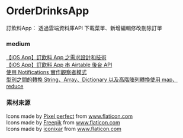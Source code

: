 # OrderDrinksApp
訂飲料App： 透過雲端資料庫API 下載菜單、新增編輯修改刪除訂單

### medium
[【iOS App】訂飲料 App 之需求設計和技術](https://patty99491208.medium.com/ios-app-訂飲料-app-之需求設計和技術-31badbda6064)  
[【iOS App】訂飲料 App 串 Airtable 後台 API](https://patty99491208.medium.com/ios-app-訂飲料-app-串-airtable-後台-api-6e24bfc2d5c3)  
[使用 Notifications 實作觀察者模式](https://patty99491208.medium.com/使用-notifications-實作觀察者模式-10b90de31db9)  
[型別之間的轉換 String、Array、Dictionary 以及高階陣列轉換使用 map、reduce](https://patty99491208.medium.com/型別之間的轉換-string-array-dictionary-bfd192cdfcce)  

### 素材來源
<div>Icons made by <a href="https://www.flaticon.com/authors/pixel-perfect" title="Pixel perfect">Pixel perfect</a> from <a href="https://www.flaticon.com/" title="Flaticon">www.flaticon.com</a></div>  
<div>Icons made by <a href="https://www.freepik.com" title="Freepik">Freepik</a> from <a href="https://www.flaticon.com/" title="Flaticon">www.flaticon.com</a></div>  
<div>Icons made by <a href="https://www.flaticon.com/authors/iconixar" title="iconixar">iconixar</a> from <a href="https://www.flaticon.com/" title="Flaticon">www.flaticon.com</a></div>

